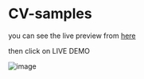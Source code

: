 # CV-samples
you can see the live preview from [here](https://www.free-css.com/free-css-templates/page198/bs-portfolio-resume)

then click on LIVE DEMO

![image](https://user-images.githubusercontent.com/87186193/170315360-5ae4192a-c5b1-4b40-a31f-ffb5d40973e9.png)
